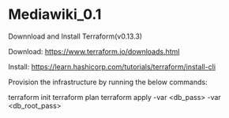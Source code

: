 # Mediawiki_0.1

Downnload and Install Terraform(v0.13.3)

Download: https://www.terraform.io/downloads.html

Install: https://learn.hashicorp.com/tutorials/terraform/install-cli


Provision the infrastructure by running the below commands:

terraform init
terraform plan
terraform apply -var <db_pass> -var <db_root_pass>
